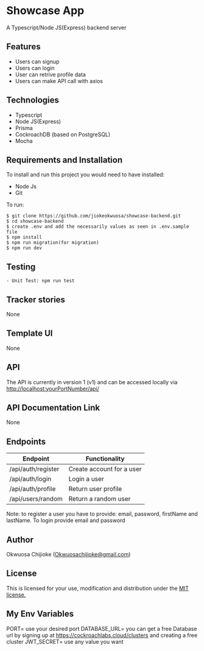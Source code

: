 # Showcase App
A Typescript/Node JS(Express) backend server

## Features

- Users can signup
- Users can login
- User can retrive profile data
- Users can make API call with axios

## Technologies

- Typescript
- Node JS(Express)
- Prisma
- CockroachDB (based on PostgreSQL)
- Mocha

## Requirements and Installation

To install and run this project you would need to have installed:
- Node Js
- Git

To run:
```
$ git clone https://github.com/jiokeokwuosa/showcase-backend.git
$ cd showcase-backend
$ create .env and add the necessarily values as seen in .env.sample file
$ npm install
$ npm run migration(for migration)
$ npm run dev
```

## Testing
```
- Unit Test: npm run test
```

## Tracker stories

None

## Template UI

None

## API

The API is currently in version 1 (v1) and can be accessed locally via [http://localhost:yourPortNumber/api/](http://localhost:yourPortNumber/api/)

## API Documentation Link

None

## Endpoints

| Endpoint                                         | Functionality                            |
| ------------------------------------------------ | -----------------------------------------|
| /api/auth/register     | Create account for a user           |
| /api/auth/login   | Login a user          |
| /api/auth/profile          | Return user profile                          |
| /api/users/random   | Return a random user           |

Note: to register a user you have to provide: email, password, firstName and lastName. To login provide email and password


## Author

Okwuosa Chijioke (Okwuosachijioke@gmail.com)

## License

This is licensed for your use, modification and distribution under the [MIT license.](https://opensource.org/licenses/MIT)

## My Env Variables
PORT= use your desired port
DATABASE_URL= you can get a free Database url by signing up at https://cockroachlabs.cloud/clusters and creating a free cluster
JWT_SECRET= use any value you want


